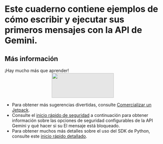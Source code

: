 # Este cuaderno contiene ejemplos de cómo escribir y ejecutar sus primeros mensajes con la API de Gemini.

## Más información

¡Hay mucho más que aprender! <img style="display: block;-webkit-user-select: none;margin: auto;background-color: hsl(0, 0%, 90%);" src="https://user-images.githubusercontent.com/74038190/213866269-5d00981c-7c98-46d7-8a8e-16f462f15227.gif" width="200" height="80">

* Para obtener más sugerencias divertidas, consulte [Comercializar un Jetpack](https://github.com/google-gemini/cookbook/blob/main/examples/Market_a_Jet_Backpack.ipynb).
* Consulte el [inicio rápido de seguridad](https://github.com/google-gemini/cookbook/blob/main/quickstarts/Safety.ipynb) a continuación para obtener información sobre las opciones de seguridad configurables de la API Gemini y qué hacer si su El mensaje está bloqueado.
* Para obtener muchos más detalles sobre el uso del SDK de Python, consulte este [inicio rápido detallado](https://ai.google.dev/tutorials/python_quickstart).

